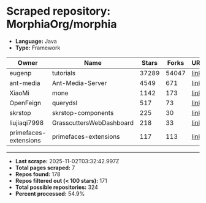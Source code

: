 # Scraped repository: MorphiaOrg/morphia
* **Language:** Java
* **Type:** Framework

| Owner | Name | Stars | Forks | URL |
|---|---|---|---|---|
| eugenp | tutorials | 37289 | 54047 | [link](https://github.com/eugenp/tutorials) |
| ant-media | Ant-Media-Server | 4549 | 671 | [link](https://github.com/ant-media/Ant-Media-Server) |
| XiaoMi | mone | 1142 | 173 | [link](https://github.com/XiaoMi/mone) |
| OpenFeign | querydsl | 517 | 73 | [link](https://github.com/OpenFeign/querydsl) |
| skrstop | skrstop-components | 225 | 30 | [link](https://github.com/skrstop/skrstop-components) |
| liujiaqi7998 | GrasscuttersWebDashboard | 218 | 33 | [link](https://github.com/liujiaqi7998/GrasscuttersWebDashboard) |
| primefaces-extensions | primefaces-extensions | 117 | 113 | [link](https://github.com/primefaces-extensions/primefaces-extensions) |

---
* **Last scrape:** 2025-11-02T03:32:42.997Z
* **Total pages scraped:** 7
* **Repos found:** 178
* **Repos filtered out (< 100 stars):** 171
* **Total possible repositories:** 324
* **Percent processed:** 54.9%
